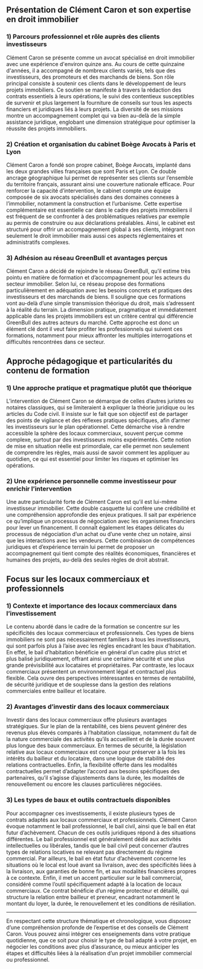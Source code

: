 ## Présentation de Clément Caron et son expertise en droit immobilier

### 1) Parcours professionnel et rôle auprès des clients investisseurs

Clément Caron se présente comme un avocat spécialisé en droit immobilier avec une expérience d'environ quinze ans. Au cours de cette quinzaine d'années, il a accompagné de nombreux clients variés, tels que des investisseurs, des promoteurs et des marchands de biens. Son rôle principal consiste à soutenir ces clients dans le développement de leurs projets immobiliers. Ce soutien se manifeste à travers la rédaction des contrats essentiels à leurs opérations, le suivi des contentieux susceptibles de survenir et plus largement la fourniture de conseils sur tous les aspects financiers et juridiques liés à leurs projets. La diversité de ses missions montre un accompagnement complet qui va bien au-delà de la simple assistance juridique, englobant une dimension stratégique pour optimiser la réussite des projets immobiliers.

### 2) Création et organisation du cabinet Boège Avocats à Paris et Lyon

Clément Caron a fondé son propre cabinet, Boège Avocats, implanté dans les deux grandes villes françaises que sont Paris et Lyon. Ce double ancrage géographique lui permet de représenter ses clients sur l’ensemble du territoire français, assurant ainsi une couverture nationale efficace. Pour renforcer la capacité d’intervention, le cabinet compte une équipe composée de six avocats spécialisés dans des domaines connexes à l’immobilier, notamment la construction et l’urbanisme. Cette expertise complémentaire est essentielle car dans le cadre des projets immobiliers il est fréquent de se confronter à des problématiques relatives par exemple au permis de construire ou aux déclarations préalables. Ainsi, le cabinet est structuré pour offrir un accompagnement global à ses clients, intégrant non seulement le droit immobilier mais aussi ces aspects réglementaires et administratifs complexes.

### 3) Adhésion au réseau GreenBull et avantages perçus

Clément Caron a décidé de rejoindre le réseau GreenBull, qu’il estime très pointu en matière de formation et d’accompagnement pour les acteurs du secteur immobilier. Selon lui, ce réseau propose des formations particulièrement en adéquation avec les besoins concrets et pratiques des investisseurs et des marchands de biens. Il souligne que ces formations vont au-delà d’une simple transmission théorique du droit, mais s’adressent à la réalité du terrain. La dimension pratique, pragmatique et immédiatement applicable dans les projets immobiliers est un critère central qui différencie GreenBull des autres acteurs du marché. Cette approche est donc un élément clé dont il veut faire profiter les professionnels qui suivent ces formations, notamment pour mieux affronter les multiples interrogations et difficultés rencontrées dans ce secteur.

## Approche pédagogique et particularités du contenu de formation

### 1) Une approche pratique et pragmatique plutôt que théorique

L’intervention de Clément Caron se démarque de celles d’autres juristes ou notaires classiques, qui se limiteraient à expliquer la théorie juridique ou les articles du Code civil. Il insiste sur le fait que son objectif est de partager des points de vigilance et des réflexes pratiques spécifiques, afin d’armer les investisseurs sur le plan opérationnel. Cette démarche vise à rendre accessible la sphère des locaux commerciaux, souvent perçue comme complexe, surtout par des investisseurs moins expérimentés. Cette notion de mise en situation réelle est primordiale, car elle permet non seulement de comprendre les règles, mais aussi de savoir comment les appliquer au quotidien, ce qui est essentiel pour limiter les risques et optimiser les opérations.

### 2) Une expérience personnelle comme investisseur pour enrichir l’intervention

Une autre particularité forte de Clément Caron est qu’il est lui-même investisseur immobilier. Cette double casquette lui confère une crédibilité et une compréhension approfondie des enjeux pratiques. Il sait par expérience ce qu’implique un processus de négociation avec les organismes financiers pour lever un financement. Il connaît également les étapes délicates du processus de négociation d’un achat ou d’une vente chez un notaire, ainsi que les interactions avec les vendeurs. Cette combinaison de compétences juridiques et d’expérience terrain lui permet de proposer un accompagnement qui tient compte des réalités économiques, financières et humaines des projets, au-delà des seules règles de droit abstrait.

## Focus sur les locaux commerciaux et professionnels

### 1) Contexte et importance des locaux commerciaux dans l’investissement

Le contenu abordé dans le cadre de la formation se concentre sur les spécificités des locaux commerciaux et professionnels. Ces types de biens immobiliers ne sont pas nécessairement familiers à tous les investisseurs, qui sont parfois plus à l’aise avec les règles encadrant les baux d’habitation. En effet, le bail d’habitation bénéficie en général d’un cadre plus strict et plus balisé juridiquement, offrant ainsi une certaine sécurité et une plus grande prévisibilité aux locataires et propriétaires. Par contraste, les locaux commerciaux présentent un environnement légal et contractuel plus flexible. Cela ouvre des perspectives intéressantes en termes de rentabilité, de sécurité juridique et de souplesse dans la gestion des relations commerciales entre bailleur et locataire.

### 2) Avantages d’investir dans des locaux commerciaux

Investir dans des locaux commerciaux offre plusieurs avantages stratégiques. Sur le plan de la rentabilité, ces biens peuvent générer des revenus plus élevés comparés à l’habitation classique, notamment du fait de la nature commerciale des activités qu’ils accueillent et de la durée souvent plus longue des baux commerciaux. En termes de sécurité, la législation relative aux locaux commerciaux est conçue pour préserver à la fois les intérêts du bailleur et du locataire, dans une logique de stabilité des relations contractuelles. Enfin, la flexibilité offerte dans les modalités contractuelles permet d’adapter l’accord aux besoins spécifiques des partenaires, qu’il s’agisse d’ajustements dans la durée, les modalités de renouvellement ou encore les clauses particulières négociées.

### 3) Les types de baux et outils contractuels disponibles

Pour accompagner ces investissements, il existe plusieurs types de contrats adaptés aux locaux commerciaux et professionnels. Clément Caron évoque notamment le bail professionnel, le bail civil, ainsi que le bail en état futur d’achèvement. Chacun de ces outils juridiques répond à des situations différentes. Le bail professionnel est généralement dédié aux activités intellectuelles ou libérales, tandis que le bail civil peut concerner d’autres types de relations locatives ne relevant pas directement du régime commercial. Par ailleurs, le bail en état futur d’achèvement concerne les situations où le local est loué avant sa livraison, avec des spécificités liées à la livraison, aux garanties de bonne fin, et aux modalités financières propres à ce contexte. Enfin, il met un accent particulier sur le bail commercial, considéré comme l’outil spécifiquement adapté à la location de locaux commerciaux. Ce contrat bénéficie d’un régime protecteur et détaillé, qui structure la relation entre bailleur et preneur, encadrant notamment le montant du loyer, la durée, le renouvellement et les conditions de résiliation.

---

En respectant cette structure thématique et chronologique, vous disposez d’une compréhension profonde de l’expertise et des conseils de Clément Caron. Vous pouvez ainsi intégrer ces enseignements dans votre pratique quotidienne, que ce soit pour choisir le type de bail adapté à votre projet, en négocier les conditions avec plus d’assurance, ou mieux anticiper les étapes et difficultés liées à la réalisation d’un projet immobilier commercial ou professionnel.